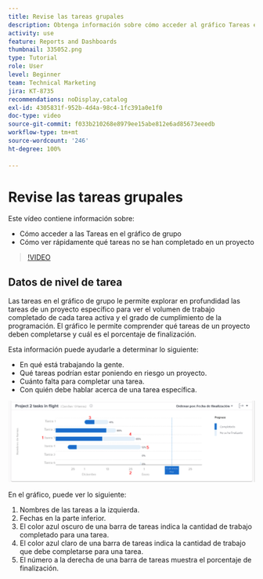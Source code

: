 ```yaml
---
title: Revise las tareas grupales
description: Obtenga información sobre cómo acceder al gráfico Tareas en vuelo y cómo ver rápidamente qué tareas no se han completado en un proyecto, todo ello en [!UICONTROL Análisis mejorado].
activity: use
feature: Reports and Dashboards
thumbnail: 335052.png
type: Tutorial
role: User
level: Beginner
team: Technical Marketing
jira: KT-8735
recommendations: noDisplay,catalog
exl-id: 4305831f-952b-4d4a-98c4-1fc391a0e1f0
doc-type: video
source-git-commit: f033b210268e8979ee15abe812e6ad85673eeedb
workflow-type: tm+mt
source-wordcount: '246'
ht-degree: 100%

---
```


# Revise las tareas grupales

Este vídeo contiene información sobre:

* Cómo acceder a las Tareas en el gráfico de grupo
* Cómo ver rápidamente qué tareas no se han completado en un proyecto

>[!VIDEO](https://video.tv.adobe.com/v/335052/?quality=12&learn=on)

## Datos de nivel de tarea

Las tareas en el gráfico de grupo le permite explorar en profundidad las tareas de un proyecto específico para ver el volumen de trabajo completado de cada tarea activa y el grado de cumplimiento de la programación. El gráfico le permite comprender qué tareas de un proyecto deben completarse y cuál es el porcentaje de finalización.

Esta información puede ayudarle a determinar lo siguiente:

* En qué está trabajando la gente.
* Qué tareas podrían estar poniendo en riesgo un proyecto.
* Cuánto falta para completar una tarea.
* Con quién debe hablar acerca de una tarea específica.

![Una imagen que muestra las tareas en el gráfico de grupo con números en las áreas descritas en las viñetas siguientes](assets/section-2-11.png)

En el gráfico, puede ver lo siguiente:

1. Nombres de las tareas a la izquierda.
1. Fechas en la parte inferior.
1. El color azul oscuro de una barra de tareas indica la cantidad de trabajo completado para una tarea.
1. El color azul claro de una barra de tareas indica la cantidad de trabajo que debe completarse para una tarea.
1. El número a la derecha de una barra de tareas muestra el porcentaje de finalización.
